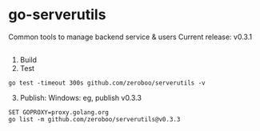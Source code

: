 # go-serverutils
Common tools to manage backend service &amp; users
Current release: v0.3.1
## 

1. Build
2. Test

```console
go test -timeout 300s github.com/zeroboo/serverutils -v
```

3. Publish:
    Windows: eg, publish v0.3.3

```shell
SET GOPROXY=proxy.golang.org 
go list -m github.com/zeroboo/serverutils@v0.3.3
```